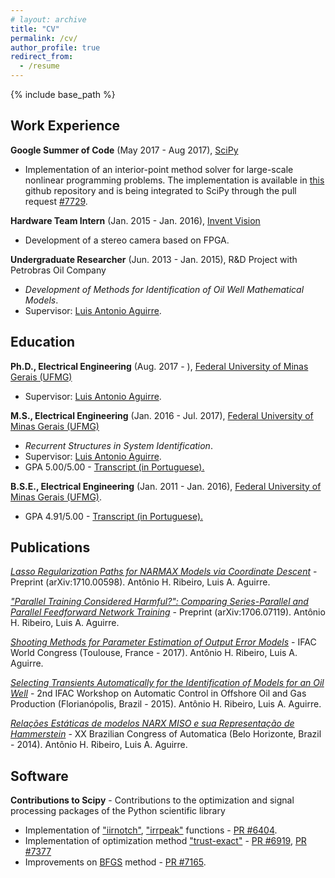 ```yaml
---
# layout: archive
title: "CV"
permalink: /cv/
author_profile: true
redirect_from:
  - /resume
---
```


{% include base_path %}

## Work Experience

**Google Summer of Code** (May 2017 - Aug 2017), [SciPy](https://www.scipy.org)

   - Implementation of an interior-point method solver for large-scale nonlinear programming problems. The implementation is available in [this](https://github.com/antonior92/ip-nonlinear-solver) github repository and is being integrated to SciPy through the pull request [\#7729](https://github.com/scipy/scipy/pull/7729).


**Hardware Team Intern** (Jan. 2015 - Jan. 2016), [Invent Vision](http://www.ivision.ind.br) 

   - Development of a stereo camera based on FPGA.

**Undergraduate Researcher** (Jun. 2013 - Jan. 2015), R&D Project with Petrobras Oil Company

   - *Development of Methods for Identification of Oil Well Mathematical Models*.
   - Supervisor: [Luis Antonio Aguirre](https://scholar.google.com.br/citations?user=_zkC6_kAAAAJ&hl=en).

## Education 

**Ph.D., Electrical Engineering** (Aug. 2017 - ), [Federal University of Minas Gerais (UFMG)](https://www.ufmg.br)

   - Supervisor: [Luis Antonio Aguirre](https://scholar.google.com.br/citations?user=_zkC6_kAAAAJ&hl=en).

**M.S., Electrical Engineering** (Jan. 2016 -  Jul. 2017), [Federal University of Minas Gerais (UFMG)](https://www.ufmg.br)

   - *Recurrent Structures in System Identification*.
   - Supervisor: [Luis Antonio Aguirre](https://scholar.google.com.br/citations?user=_zkC6_kAAAAJ&hl=en).
   - GPA 5.00/5.00 - [Transcript (in Portuguese).](https://www.dropbox.com/s/axwxj6jg98fnarx/HistoricoMestrado.pdf?dl=0)

**B.S.E., Electrical Engineering** (Jan. 2011 - Jan. 2016), [Federal University of Minas Gerais (UFMG)](https://www.ufmg.br). 

   - GPA 4.91/5.00 - [Transcript (in Portuguese).](https://www.dropbox.com/s/ijvr858ry8mjsgf/HistoricoGraduacao.pdf?dl=0)
   
## Publications

[*Lasso Regularization Paths for NARMAX Models via Coordinate Descent*](https://arxiv.org/abs/1710.00598v1) - Preprint (arXiv:1710.00598). Antônio H. Ribeiro, Luis A. Aguirre.

[*"Parallel Training Considered Harmful?": Comparing Series-Parallel and Parallel Feedforward Network Training*](https://arxiv.org/abs/1706.07119v1) - Preprint (arXiv:1706.07119). Antônio H. Ribeiro, Luis A. Aguirre.

[*Shooting Methods for Parameter Estimation of Output Error Models*](http://www.sciencedirect.com/science/article/pii/S2405896317332469) - IFAC World Congress (Toulouse, France - 2017). Antônio H. Ribeiro, Luis A. Aguirre.

[*Selecting Transients Automatically for the Identification of Models for an Oil Well*](http://www.sciencedirect.com/science/article/pii/S2405896315008915)  - 2nd IFAC Workshop on Automatic Control in Offshore Oil and Gas Production (Florianópolis, Brazil - 2015). Antônio H. Ribeiro, Luis A. Aguirre.

[*Relações Estáticas de modelos NARX MISO e sua Representação de Hammerstein*](http://www.swge.inf.br/CBA2014/anais/PDF/1569890815.pdf) -  XX Brazilian Congress of Automatica (Belo Horizonte, Brazil - 2014). Antônio H. Ribeiro, Luis A. Aguirre.

## Software

**Contributions to Scipy** - Contributions to the optimization and signal processing packages of the Python scientific library 

   - Implementation of ["iirnotch"](http://scipy.github.io/devdocs/generated/scipy.signal.iirnotch.html#scipy.signal.iirnotch), ["irrpeak"](http://scipy.github.io/devdocs/generated/scipy.signal.iirpeak.html#scipy.signal.iirpeak) functions - [PR #6404](https://github.com/scipy/scipy/pull/6404).
   - Implementation of optimization method ["trust-exact"](http://scipy.github.io/devdocs/optimize.minimize-trustexact.html) - [PR #6919](https://github.com/scipy/scipy/pull/6919), [PR #7377](https://github.com/scipy/scipy/pull/7377)
   - Improvements on [BFGS](http://scipy.github.io/devdocs/optimize.minimize-bfgs.html) method - [PR #7165](https://github.com/scipy/scipy/pull/7165).
